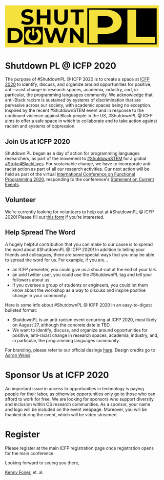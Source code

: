 ![Shutdown PL Banner](./images/banner.png)

# Shutdown PL @ ICFP 2020

The purpose of #ShutdownPL @ ICFP 2020 is to create a space at [ICFP 2020](https://icfp20.sigplan.org/) to identify, discuss, and organize around opportunities for positive, anti-racist change in research spaces, academia, industry, and, in particular, the programming languages community. We acknowledge that anti-Black racism is sustained by systems of discrimination that are pervasive across our society, with academic spaces being no exception. Inspired by the recent #ShutdownSTEM event and in response to the continued violence against Black people in the US, #ShutdownPL @ ICFP aims to offer a safe space in which to collaborate and to take action against racism and systems of oppression.

## Join Us at ICFP 2020

Shutdown PL began as a day of action for programming languages researchers, as part of the movement to [#ShutdownSTEM](https://www.shutdownstem.com/) for a global [#Strike4BlackLives](https://twitter.com/hashtag/Strike4BlackLives). For sustainable change, we have to incorporate anti-racist action as part of all our research activities. Our next action will be held as part of the virtual [International Conference on Functional Programming 2020](https://icfp20.sigplan.org/), responding to the conference's [Statement on Current Events](https://icfp20.sigplan.org/attending/icfp-statement-on-current-events).


## Volunteer

We’re currently looking for volunteers to help out at #ShutdownPL @ ICFP 2020! Please fill out [this form](https://forms.gle/4EQ1GGkGpw1GC9ur6) if you’re interested.

## Help Spread The Word

A hugely helpful contribution that you can make to our cause is to spread the word about #ShutdownPL @ ICFP 2020! In addition to telling your friends and colleagues, there are some special ways that you may be able to spread the word for us. For example, if you are…
- an ICFP presenter, you could give us a shout-out at the end of your talk.
- an avid twitter user, you could use the #ShutdownPL tag and tell your followers about us.
- If you oversee a group of students or engineers, you could let them know about the workshop as a way to discuss and inspire positive change in your community.

Here is some info about #ShutdownPL @ ICFP 2020 in an easy-to-digest bulleted format:
- ShutdownPL is an anti-racism event occurring at ICFP 2020, most likely on August 27, although the concrete date is TBD.
- We want to identify, discuss, and organize around opportunities for positive, anti-racist change in research spaces, academia, industry, and, in particular, the programming languages community.

For branding, please refer to our official desings [here](https://drive.google.com/drive/folders/12SfeWBoJDlu_LRiYBEN4EW24ZoJOHEbX?usp=sharing). Design credits go to [Aaron Weiss](https://aaronweiss.us/)

# Sponsor Us at ICFP 2020

An important issue in access to opportunities in technology is paying people for their labor, as otherwise opportunities only go to those who can afford to work for free. We are looking for sponsors who support diversity and inclusion within CS research communities. As a sponsor, your name and logo will be included on the event webpage. Moreover, you will be thanked during the event, which will be video streamed.

# Register

Please register at the main ICFP registration page once registration opens for the main conference.

Looking forward to seeing you there,

[Kenny Foner](https://very.science), et. al.